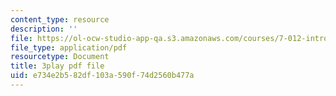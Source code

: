 ```yaml
---
content_type: resource
description: ''
file: https://ol-ocw-studio-app-qa.s3.amazonaws.com/courses/7-012-introduction-to-biology-fall-2004/e734e2b582df103a590f74d2560b477a_odtKI7tEi5c.pdf
file_type: application/pdf
resourcetype: Document
title: 3play pdf file
uid: e734e2b5-82df-103a-590f-74d2560b477a
---
```

